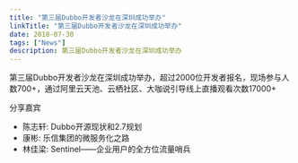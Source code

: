 ```yaml
---
title: "第三届Dubbo开发者沙龙在深圳成功举办"
linkTitle: "第三届Dubbo开发者沙龙在深圳成功举办"
date: 2018-07-30
tags: ["News"]
description: 第三届Dubbo开发者沙龙在深圳成功举办
---
```


第三届Dubbo开发者沙龙在深圳成功举办，超过2000位开发者报名，现场参与人数700+，通过阿里云天池、云栖社区、大咖说引导线上直播观看次数17000+

分享嘉宾
  * 陈志轩: Dubbo开源现状和2.7规划
  * 康彬: 乐信集团的微服务化之路
  * 林佳梁: Sentinel——企业用户的全方位流量哨兵 